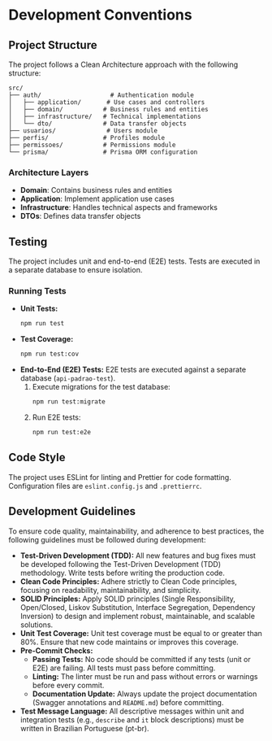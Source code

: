 # Development Conventions

## Project Structure

The project follows a Clean Architecture approach with the following structure:

```
src/
├── auth/                   # Authentication module
│   ├── application/       # Use cases and controllers
│   ├── domain/           # Business rules and entities
│   ├── infrastructure/   # Technical implementations
│   └── dto/              # Data transfer objects
├── usuarios/              # Users module
├── perfis/               # Profiles module
├── permissoes/           # Permissions module
└── prisma/               # Prisma ORM configuration
```

### Architecture Layers

*   **Domain**: Contains business rules and entities
*   **Application**: Implement application use cases
*   **Infrastructure**: Handles technical aspects and frameworks
*   **DTOs**: Defines data transfer objects

## Testing

The project includes unit and end-to-end (E2E) tests. Tests are executed in a separate database to ensure isolation.

### Running Tests

*   **Unit Tests:**
    ```bash
    npm run test
    ```
*   **Test Coverage:**
    ```bash
    npm run test:cov
    ```
*   **End-to-End (E2E) Tests:**
    E2E tests are executed against a separate database (`api-padrao-test`).
    1.  Execute migrations for the test database:
        ```bash
        npm run test:migrate
        ```
    2.  Run E2E tests:
        ```bash
        npm run test:e2e
        ```

## Code Style

The project uses ESLint for linting and Prettier for code formatting. Configuration files are `eslint.config.js` and `.prettierrc`.

## Development Guidelines

To ensure code quality, maintainability, and adherence to best practices, the following guidelines must be followed during development:

*   **Test-Driven Development (TDD):** All new features and bug fixes must be developed following the Test-Driven Development (TDD) methodology. Write tests before writing the production code.
*   **Clean Code Principles:** Adhere strictly to Clean Code principles, focusing on readability, maintainability, and simplicity.
*   **SOLID Principles:** Apply SOLID principles (Single Responsibility, Open/Closed, Liskov Substitution, Interface Segregation, Dependency Inversion) to design and implement robust, maintainable, and scalable solutions.
*   **Unit Test Coverage:** Unit test coverage must be equal to or greater than 80%. Ensure that new code maintains or improves this coverage.
*   **Pre-Commit Checks:**
    *   **Passing Tests:** No code should be committed if any tests (unit or E2E) are failing. All tests must pass before committing.
    *   **Linting:** The linter must be run and pass without errors or warnings before every commit.
    *   **Documentation Update:** Always update the project documentation (Swagger annotations and `README.md`) before committing.
*   **Test Message Language:** All descriptive messages within unit and integration tests (e.g., `describe` and `it` block descriptions) must be written in Brazilian Portuguese (pt-br).